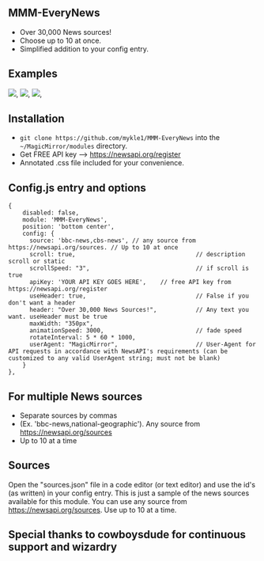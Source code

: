 ## MMM-EveryNews

* Over 30,000 News sources!
* Choose up to 10 at once.
* Simplified addition to your config entry.

## Examples

![](images/1.png), ![](images/2.png), ![](images/3.png),

## Installation

* `git clone https://github.com/mykle1/MMM-EveryNews` into the `~/MagicMirror/modules` directory.
* Get FREE API key --> https://newsapi.org/register
* Annotated .css file included for your convenience.

## Config.js entry and options
```
{
    disabled: false,
    module: 'MMM-EveryNews',
    position: 'bottom center',
    config: {
      source: 'bbc-news,cbs-news', // any source from https://newsapi.org/sources. // Up to 10 at once
      scroll: true,                                  // description scroll or static
      scrollSpeed: "3",                              // if scroll is true
      apiKey: 'YOUR API KEY GOES HERE',    // free API key from https://newsapi.org/register
      useHeader: true,                               // False if you don't want a header
      header: "Over 30,000 News Sources!",           // Any text you want. useHeader must be true
      maxWidth: "350px",
      animationSpeed: 3000,                          // fade speed
      rotateInterval: 5 * 60 * 1000,
      userAgent: "MagicMirror",                      // User-Agent for API requests in accordance with NewsAPI's requirements (can be customized to any valid UserAgent string; must not be blank)
    }
},
```

## For multiple News sources

* Separate sources by commas
* (Ex. 'bbc-news,national-geographic'). Any source from https://newsapi.org/sources
* Up to 10 at a time

## Sources

Open the "sources.json" file in a code editor (or text editor) and use the id's (as written) in your config entry. This is just a sample of the news sources available for this module. You can use any source from https://newsapi.org/sources.
Use up to 10 at a time.

## Special thanks to cowboysdude for continuous support and wizardry
